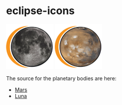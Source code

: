 eclipse-icons
=============

<img src="https://raw.githubusercontent.com/turesheim/eclipse-icons/master/icons/source/Eclipse_Luna.png" width="128px"/>
<img src="https://raw.githubusercontent.com/turesheim/eclipse-icons/master/icons/source/Eclipse_Mars.png" width="128px"/>

The source for the planetary bodies are here:
* [Mars](http://en.wikipedia.org/wiki/Mars#mediaviewer/File:Water_ice_clouds_hanging_above_Tharsis_PIA02653_black_background.jpg)
* [Luna](http://en.wikipedia.org/wiki/Moon#mediaviewer/File:FullMoon2010.jpg)

